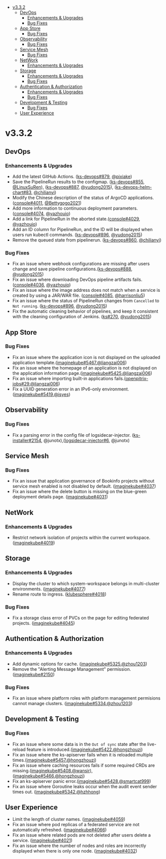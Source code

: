 - [v3.3.2](#v332)
  - [DevOps](#devops)
    - [Enhancements \& Upgrades](#enhancements--upgrades)
    - [Bug Fixes](#bug-fixes)
  - [App Store](#app-store)
    - [Bug Fixes](#bug-fixes-1)
  - [Observability](#observability)
    - [Bug Fixes](#bug-fixes-2)
  - [Service Mesh](#service-mesh)
    - [Bug Fixes](#bug-fixes-3)
  - [NetWork](#network)
    - [Enhancements \& Upgrades](#enhancements--upgrades-1)
  - [Storage](#storage)
    - [Enhancements \& Upgrades](#enhancements--upgrades-2)
    - [Bug Fixes](#bug-fixes-4)
  - [Authentication \& Authorization](#authentication--authorization)
    - [Enhancements \& Upgrades](#enhancements--upgrades-3)
    - [Bug Fixes](#bug-fixes-5)
  - [Development \& Testing](#development--testing)
    - [Bug Fixes](#bug-fixes-6)
  - [User Experience](#user-experience)



# v3.3.2

## DevOps

### Enhancements & Upgrades

- Add the latest GitHub Actions. ([ks-devops#879](https://github.com/imaginekube/ks-devops/pull/879), [@pixiake](https://github.com/pixiake))
- Save the PipelineRun results to the configmap. ([ks-devops#855](https://github.com/imaginekube/ks-devops/pull/855), [@LinuxSuRen](https://github.com/LinuxSuRen)), ([ks-devops#887](https://github.com/imaginekube/ks-devops/pull/887), [@yudong2015](https://github.com/yudong2015)), ([ks-devops-helm-chart#83](https://github.com/imaginekube-sigs/ks-devops-helm-chart/pull/83), [@chilianyi](https://github.com/chilianyi))
- Modify the Chinese description of the status of ArgoCD applications. ([console#4011](https://github.com/imaginekube/console/pull/4011), [@Bettygogo2021](https://github.com/Bettygogo2021))
- Add more information to continuous deployment parameters.([console#4074](https://github.com/imaginekube/console/pull/4074), [@yazhouio](https://github.com/yazhouio))
- Add a link for PipelineRun in the aborted state.([console#4029](https://github.com/imaginekube/console/pull/4029), [@yazhouio](https://github.com/yazhouio))
- Add an ID column for PipelineRun, and the ID will be displayed when users run kubectl commands. ([ks-devops#896](https://github.com/imaginekube/ks-devops/pull/896), [@yudong2015](https://github.com/yudong2015))
- Remove the queued state from pipelinerun. ([ks-devops#860](https://github.com/imaginekube/ks-devops/pull/860), [@chilianyi](https://github.com/chilianyi))

### Bug Fixes

- Fix an issue where webhook configurations are missing after users change and save pipeline configurations.([ks-devops#888](https://github.com/imaginekube/ks-devops/pull/888), [@yudong2015](https://github.com/yudong2015))
- Fix an issue where downloading DevOps pipeline artifacts fails. ([console#4036](https://github.com/imaginekube/console/pull/4036), [@yazhouio](https://github.com/yazhouio))
- Fix an issue where the image address does not match when a service is created by using a JAR/WAR file. ([console#4085](https://github.com/imaginekube/console/pull/4085), [@harrisonliu5](https://github.com/harrisonliu5))
- Fix an issue where the status of PipelineRun changes from `Cancelled` to `Not running`. ([ks-devops#896](https://github.com/imaginekube/ks-devops/pull/896), [@yudong2015](https://github.com/yudong2015))
- Fix the automatic cleaning behavior of pipelines, and keep it consistent with the cleaning configuration of Jenkins. ([ks#270](https://github.com/imaginekube-sigs/ks/pull/270), [@yudong2015](https://github.com/yudong2015))


## App Store

### Bug Fixes

- Fix an issue where the application icon is not displayed on the uploaded application template.([imaginekube#5467](https://github.com/imaginekube/imaginekube/pull/5467),[@liangzai006](https://github.com/liangzai006))
- Fix an issue where the homepage of an application is not displayed on the application information page.([imaginekube#5425](https://github.com/imaginekube/imaginekube/pull/5425),[@liangzai006](https://github.com/liangzai006))
- Fix an issue where importing built-in applications fails.([openpitrix-jobs#29](https://github.com/imaginekube/openpitrix-jobs/pull/29),[@liangzai006](https://github.com/liangzai006))
- Fix a UUID generation error in an IPv6-only environment.([imaginekube#5419](https://github.com/imaginekube/imaginekube/pull/5419),[@isyes](https://github.com/isyes))


## Observability

### Bug Fixes

- Fix a parsing error in the config file of logsidecar-injector. ([ks-installer#2154](https://github.com/imaginekube/ks-installer/pull/2154), @junotx),([logsidecar-injector#6](https://github.com/imaginekube/logsidecar-injector/pull/6), @junotx)


## Service Mesh

### Bug Fixes

- Fix an issue that application governance of Bookinfo projects without service mesh enabled is not disabled by default. ([imaginekube#4037](https://github.com/imaginekube/console/pull/4037))
- Fix an issue where the delete button is missing on the blue-green deployment details page. ([imaginekube#4031](https://github.com/imaginekube/console/pull/4031))


## NetWork

### Enhancements & Upgrades

- Restrict network isolation of projects within the current workspace. ([imaginekube#4019](https://github.com/imaginekube/console/pull/4019))

## Storage

### Enhancements & Upgrades

- Display the cluster to which system-workspace belongs in multi-cluster environments. ([imaginekube#4077](https://github.com/imaginekube/console/pull/4077))
- Rename route to ingress. ([klubesphere#4018](https://github.com/imaginekube/console/issues/4018))

### Bug Fixes

- Fix a storage class error of PVCs  on the page for editing federated projects. ([imaginekube#4045](https://github.com/imaginekube/console/pull/4045))


## Authentication & Authorization

### Enhancements & Upgrades

- Add dynamic options for cache. ([imaginekube#5325](https://github.com/imaginekube/imaginekube/pull/5325),[@zhou1203](https://github.com/zhou1203))
- Remove the "Alerting Message Management" permission. ([imaginekube#2150](https://github.com/imaginekube/ks-installer/pull/2150))

### Bug Fixes

- Fix an issue where platform roles with platform management permisions cannot manage clusters. ([imaginekube#5334](https://github.com/imaginekube/imaginekube/pull/5334),[@zhou1203](https://github.com/zhou1203))

## Development & Testing

### Bug Fixes

- Fix an issue where some data is in the `Out of sync` state after the live-reload feature is introduced.([imaginekube#5422](https://github.com/imaginekube/imaginekube/pull/5422),[@hongzhouzi](https://github.com/hongzhouzi))
- Fix an issue where the ks-apiserver fails when it is reloaded multiple times.([imaginekube#5457](https://github.com/imaginekube/imaginekube/pull/5457),[@hongzhouzi](https://github.com/hongzhouzi))
- Fix an issue where caching resources fails if some required CRDs are missing.([imaginekube#5408](https://github.com/imaginekube/imaginekube/pull/5408),[@wansir](https://github.com/wansir)),([imaginekube#5466](https://github.com/imaginekube/imaginekube/pull/5466),[@hongzhouzi](https://github.com/hongzhouzi))
- Fix an ks-apiserver panic error.([imaginekube#5428](https://github.com/imaginekube/imaginekube/pull/5428),[@smartcat999](https://github.com/smartcat999))
- Fix an issue where Goroutine leaks occur when the audit event sender times out. ([imaginekube#5342](https://github.com/imaginekube/imaginekube/pull/5342),[@hzhhong](https://github.com/hzhhong))

## User Experience

- Limit the length of cluster names. ([imaginekube#4059](https://github.com/imaginekube/console/pull/4059))
- Fix an issue where pod replicas of a federated service are not automatically refreshed. ([imaginekube#4066](https://github.com/imaginekube/console/pull/4066))
- Fix an issue where related pods are not deleted after users delete a service. ([imaginekube#4021](https://github.com/imaginekube/console/pull/4021))
- Fix an issue where the number of nodes and roles are incorrectly displayed when there is only one node. ([imaginekube#4032](https://github.com/imaginekube/console/pull/4032))
